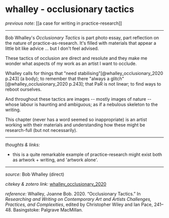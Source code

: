# whalley - occlusionary tactics 

_previous note:_ [[a case for writing in practice-research]]

---

Bob Whalley's _Occlusionary Tactics_ is part photo essay, part reflection on the nature of practice-as-research. It's filled with materials that appear a little bit like advice ... but I don't feel advised.

These tactics of occlusion are direct and resolute and they make me wonder what aspects of my work as an artist I want to occlude. 

Whalley calls for things that "need stabilising"[@whalley_occlusionary_2020 p.243] (a body); to remember that there "always a glitch" [@whalley_occlusionary_2020 p.243]; that PaR is not linear; to find ways to reboot ourselves.

And throughout these tactics are images -- mostly images of nature -- whose labour is haunting and ambiguous; as if a nebulous skeleton to the writing. 

This chapter (never has a word seemed so inappropriate) is an artist working with their materials and understanding how these might be research-full (but not necessarily). 



---

_thoughts & links:_

- this is a quite remarkable example of practice-research might exist both as artwork + writing, and 'artwork alone'. 

---

_source:_ Bob Whalley (direct)

_citekey & zotero link:_ [whalley_occlusionary_2020](zotero://select/items/1_VZFBAVEA)

_reference:_ Whalley, Joanne Bob. 2020. “Occlusionary Tactics.” In _Researching and Writing on Contemporary Art and Artists Challenges, Practices, and Complexities_, edited by Christopher Wiley and Ian Pace, 241–48. Basingstoke: Palgrave MacMillan.



